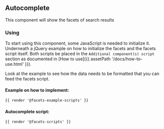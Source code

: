 ## Autocomplete

This component will show the facets of search results

### Using

To start using this component, some JavaScript is needed to initialize it.<br>
Underneath a jQuery example on how to initialize the facets and the facets script itself.
Both scripts be placed in the `Additional component(s) script` section as documented in [How to use]({{ assetPath '/docs/how-to-use.html' }}).

Look at the example to see how the data needs to be formatted that you can feed the facets script.

#### Example on how to implement:
```html
{{ render '@facets-example-scripts' }}
```

#### Autocomplete script:
```html
{{ render '@facets-scripts' }}
```
